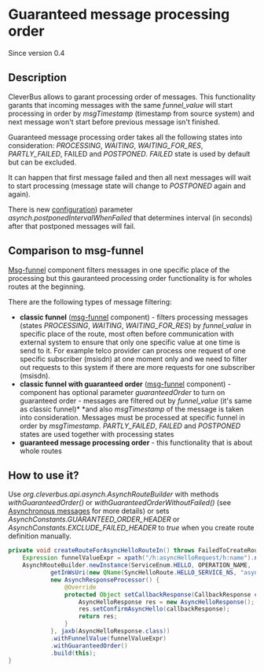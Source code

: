 # Guaranteed message processing order

Since version 0.4

## Description

CleverBus allows to garant processing order of messages. This functionality garants that incoming messages with the same *funnel\_value* will start processing in order by *msgTimestamp* (timestamp from source system) and next message won't start before previous message isn't finished.

Guaranteed message processing order takes all the following states into consideration: *PROCESSING*, *WAITING*, *WAITING\_FOR\_RES*, *PARTLY\_FAILED*, FAILED and *POSTPONED*. *FAILED* state is used by default but can be excluded. 

It can happen that first message failed and then all next messages will wait to start processing (message state will change to <i>POSTPONED</i> again and again).<p>There is new <a href='../../User-guide/Configuration'>configuration</a>) parameter <i>asynch.postponedIntervalWhenFailed</i> that determines interval (in seconds) after that postponed messages will fail.</p>

## Comparison to msg-funnel

[Msg-funnel](../CleverBus-components/msg-funnel) component filters messages in one specific place of the processing but this gauranteed processing order functionality is for wholes routes at the beginning.

There are the following types of message filtering:

-   **classic funnel** ([msg-funnel](../CleverBus-components/msg-funnel) component) - filters processing messages (states *PROCESSING*, *WAITING*, *WAITING\_FOR\_RES*) by *funnel\_value* in specific place of the route, most often before communication with external system to ensure that only one specific value at one time is send to it. For example telco provider can process one request of one specific subscriber (msisdn) at one moment only and we need to filter out requests to this system if there are more requests for one subscriber (msisdn).
-   **classic funnel with guaranteed order** ([msg-funnel](../CleverBus-components/msg-funnel) component) - component has optional parameter *guaranteedOrder* to turn on guaranteed order - messages are filtered out by *funnel\_value* (it's same as classic funnel)* *and also *msgTimestamp* of the message is taken into consideration. Messages must be processed at specific funnel in order by *msgTimestamp*. *PARTLY\_FAILED*, *FAILED* and *POSTPONED* states are used together with processing states
-   **guaranteed message processing order** - this functionality that is about whole routes

## How to use it?

Use *org.cleverbus.api.asynch.AsynchRouteBuilder* with methods *withGuaranteedOrder()* or *withGuaranteedOrderWithoutFailed()* (see [Asynchronous messages](../Asynchronous-messages) for more details) or sets *AsynchConstants.GUARANTEED\_ORDER\_HEADER* or *AsynchConstants.EXCLUDE\_FAILED\_HEADER* to *true* when you create route definition manually.

``` java
private void createRouteForAsyncHelloRouteIn() throws FailedToCreateRouteException { 
    Expression funnelValueExpr = xpath("/h:asyncHelloRequest/h:name").namespaces(ns).stringResult();
    AsynchRouteBuilder.newInstance(ServiceEnum.HELLO, OPERATION_NAME,
            getInWsUri(new QName(SyncHelloRoute.HELLO_SERVICE_NS, "asyncHelloRequest")),
            new AsynchResponseProcessor() {
                @Override
                protected Object setCallbackResponse(CallbackResponse callbackResponse) {
                    AsyncHelloResponse res = new AsyncHelloResponse();
                    res.setConfirmAsyncHello(callbackResponse);
                    return res;
                }
            }, jaxb(AsyncHelloResponse.class))
            .withFunnelValue(funnelValueExpr)
            .withGuaranteedOrder()
            .build(this);
}
```

